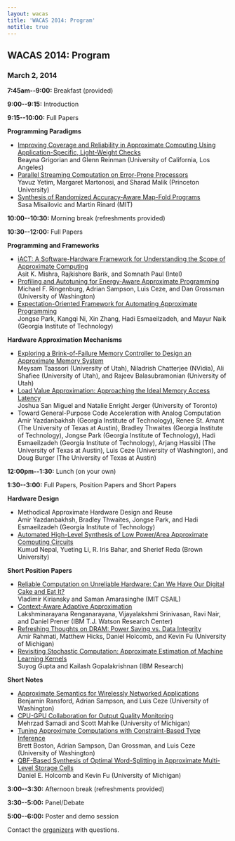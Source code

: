 ```yaml
---
layout: wacas
title: 'WACAS 2014: Program'
notitle: true
---
```


## WACAS 2014: Program
### March 2, 2014

**7:45am--9:00:**
Breakfast (provided)

**9:00--9:15:**
Introduction

**9:15--10:00:**
Full Papers

**Programming Paradigms**

* [Improving Coverage and Reliability in Approximate Computing Using Application-Specific, Light-Weight Checks](papers/grigorian.pdf)  
  Beayna Grigorian and
  Glenn Reinman (University of California, Los Angeles)
* [Parallel Streaming Computation on Error-Prone Processors](papers/yetim.pdf)  
  Yavuz Yetim,
  Margaret Martonosi, and
  Sharad Malik (Princeton University)
* [Synthesis of Randomized Accuracy-Aware Map-Fold Programs](papers/misailovic.pdf)  
  Sasa Misailovic and
  Martin Rinard (MIT)

**10:00--10:30:**
Morning break (refreshments provided)

**10:30--12:00:**
Full Papers

**Programming and Frameworks**

* [iACT: A Software-Hardware Framework for Understanding the Scope of
  Approximate Computing](papers/mishra.pdf)  
  Asit K. Mishra,
  Rajkishore Barik, and
  Somnath Paul (Intel)
* [Profiling and Autotuning for Energy-Aware Approximate Programming](papers/ringenburg.pdf)  
  Michael F. Ringenburg,
  Adrian Sampson,
  Luis Ceze, and
  Dan Grossman (University of Washington)
* [Expectation-Oriented Framework for Automating Approximate Programming](papers/park.pdf)  
  Jongse Park,
  Kangqi Ni,
  Xin Zhang,
  Hadi Esmaeilzadeh, and
  Mayur Naik (Georgia Institute of Technology)

**Hardware Approximation Mechanisms**

* [Exploring a Brink-of-Failure Memory Controller to Design an Approximate
  Memory System](papers/taassori.pdf)  
  Meysam Taassori (University of Utah),
  Niladrish Chatterjee (NVidia),
  Ali Shafiee (University of Utah), and
  Rajeev Balasubramonian (University of Utah)
* [Load Value Approximation: Approaching the Ideal Memory Access Latency](papers/sanmiguel.pdf)  
  Joshua San Miguel and
  Natalie Enright Jerger (University of Toronto)
* Toward General-Purpose Code Acceleration with Analog Computation  
  Amir Yazdanbakhsh (Georgia Institute of Technology),
  Renee St. Amant (The University of Texas at Austin),
  Bradley Thwaites (Georgia Institute of Technology),
  Jongse Park (Georgia Institute of Technology),
  Hadi Esmaeilzadeh (Georgia Institute of Technology),
  Arjang Hassibi (The University of Texas at Austin),
  Luis Ceze (University of Washington), and
  Doug Burger (The University of Texas at Austin)

**12:00pm--1:30:**
Lunch (on your own)

**1:30--3:00:**
Full Papers, Position Papers and Short Papers

**Hardware Design**

* Methodical Approximate Hardware Design and Reuse  
  Amir Yazdanbakhsh,
  Bradley Thwaites,
  Jongse Park, and
  Hadi Esmaeilzadeh (Georgia Institute of Technology)
* [Automated High-Level Synthesis of Low Power/Area Approximate Computing
  Circuits](papers/nepal.pdf)  
  Kumud Nepal,
  Yueting Li,
  R. Iris Bahar, and
  Sherief Reda (Brown University)

**Short Position Papers**

* [Reliable Computation on Unreliable Hardware: Can We Have Our Digital Cake
  and Eat It?](papers/kiriansky.pdf)  
  Vladimir Kiriansky and
  Saman Amarasinghe (MIT CSAIL)
* [Context-Aware Adaptive Approximation](papers/renganarayana.pdf)  
  Lakshminarayana Renganarayana,
  Vijayalakshmi Srinivasan,
  Ravi Nair, and
  Daniel Prener (IBM T.J. Watson Research Center)
* [Refreshing Thoughts on DRAM: Power Saving vs. Data Integrity](papers/rahmati.pdf)  
  Amir Rahmati,
  Matthew Hicks,
  Daniel Holcomb, and
  Kevin Fu (University of Michigan)
* [Revisiting Stochastic Computation: Approximate Estimation of Machine
  Learning Kernels](papers/gupta.pdf)  
  Suyog Gupta and
  Kailash Gopalakrishnan (IBM Research)

**Short Notes**

* [Approximate Semantics for Wirelessly Networked Applications](papers/ransford.pdf)  
  Benjamin Ransford,
  Adrian Sampson, and
  Luis Ceze (University of Washington)
* [CPU-GPU Collaboration for Output Quality Monitoring](papers/samadi.pdf)  
  Mehrzad Samadi and
  Scott Mahlke (University of Michigan)
* [Tuning Approximate Computations with Constraint-Based Type Inference](papers/boston.pdf)  
  Brett Boston,
  Adrian Sampson,
  Dan Grossman, and
  Luis Ceze (University of Washington)
* [QBF-Based Synthesis of Optimal Word-Splitting in Approximate Multi-Level
  Storage Cells](papers/holcomb.pdf)  
  Daniel E. Holcomb and
  Kevin Fu (University of Michigan)

**3:00--3:30:**
Afternoon break (refreshments provided)

**3:30--5:00:**
Panel/Debate

**5:00--6:00:**
Poster and demo session


Contact the [organizers][] with questions.

[organizers]: mailto:wacas14@cs.washington.edu
